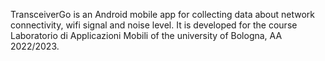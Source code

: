 TransceiverGo is an Android mobile app for collecting data about network connectivity, wifi signal and noise level.
It is developed for the course Laboratorio di Applicazioni Mobili of the university of Bologna, AA 2022/2023.